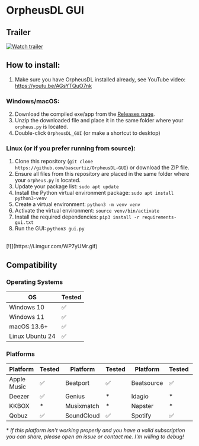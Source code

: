 # OrpheusDL GUI

## Trailer
[![Watch trailer](https://i.imgur.com/UENa7ln.png)](https://youtu.be/RAXsW67SjGU)

## How to install:

1. Make sure you have OrpheusDL installed already, see YouTube video:
https://youtu.be/AGsYTQuO7nk


### Windows/macOS:
2. Download the compiled exe/app from the [Releases page](https://github.com/bascurtiz/OrpheusDL-GUI/releases).
3. Unzip the downloaded file and place it in the same folder where your `orpheus.py` is located.
4. Double-click `OrpheusDL_GUI` (or make a shortcut to desktop)

### Linux (or if you prefer running from source):
1. Clone this repository (`git clone https://github.com/bascurtiz/OrpheusDL-GUI`) or download the ZIP file.
2. Ensure all files from this repository are placed in the same folder where your `orpheus.py` is located.
3. Update your package list: `sudo apt update`
4. Install the Python virtual environment package: `sudo apt install python3-venv`
5. Create a virtual environment: `python3 -m venv venv`
6. Activate the virtual environment: `source venv/bin/activate`
7. Install the required dependencies: `pip3 install -r requirements-gui.txt`
8. Run the GUI: `python3 gui.py`<br>
<br>
[![](https://i.imgur.com/WP7yUMr.gif)
<br>

## Compatibility

### Operating Systems

| OS            | Tested |
|---------------|--------|
| Windows 10    | ✅     |
| Windows 11    | ✅     |
| macOS 13.6+   | ✅     |
| Linux Ubuntu 24 | ✅     |

### Platforms

| Platform     | Tested | Platform     | Tested | Platform     | Tested | Platform     | Tested |
|--------------|--------|--------------|--------|--------------|--------|--------------|--------|
| Apple Music  | ✅     | Beatport     | ✅     | Beatsource   | ✅     | Bugs         | \*     |
| Deezer       | ✅     | Genius       | \*     | Idagio       | \*     | JioSaavn     | ✅     |
| KKBOX        | \*     | Musixmatch   | \*     | Napster      | \*     | Nugs.net     | \*     |
| Qobuz        | ✅     | SoundCloud   | ✅     | Spotify      | ✅     | Tidal        | ✅     |

\* *If this platform isn't working properly and you have a valid subscription you can share, please open an issue or contact me. I'm willing to debug!* 

